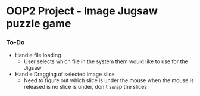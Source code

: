 # OOP2 Project - Image Jugsaw puzzle game


### To-Do

- Handle file loading
    - User selects which file in the system them would like to use for the Jigsaw
- Handle Dragging of selected image slice
    - Need to figure out which slice is under the mouse when the mouse is released
        is no slice is under, don't swap the slices
